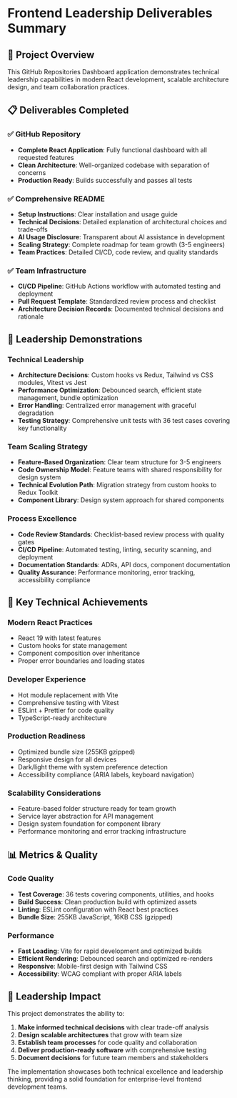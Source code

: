 # Frontend Leadership Deliverables Summary

## 🎯 Project Overview
This GitHub Repositories Dashboard application demonstrates technical leadership capabilities in modern React development, scalable architecture design, and team collaboration practices.

## 📋 Deliverables Completed

### ✅ **GitHub Repository**
- **Complete React Application**: Fully functional dashboard with all requested features
- **Clean Architecture**: Well-organized codebase with separation of concerns
- **Production Ready**: Builds successfully and passes all tests

### ✅ **Comprehensive README**
- **Setup Instructions**: Clear installation and usage guide
- **Technical Decisions**: Detailed explanation of architectural choices and trade-offs
- **AI Usage Disclosure**: Transparent about AI assistance in development
- **Scaling Strategy**: Complete roadmap for team growth (3-5 engineers)
- **Team Practices**: Detailed CI/CD, code review, and quality standards

### ✅ **Team Infrastructure**
- **CI/CD Pipeline**: GitHub Actions workflow with automated testing and deployment
- **Pull Request Template**: Standardized review process and checklist
- **Architecture Decision Records**: Documented technical decisions and rationale

## 🧠 Leadership Demonstrations

### **Technical Leadership**
- **Architecture Decisions**: Custom hooks vs Redux, Tailwind vs CSS modules, Vitest vs Jest
- **Performance Optimization**: Debounced search, efficient state management, bundle optimization
- **Error Handling**: Centralized error management with graceful degradation
- **Testing Strategy**: Comprehensive unit tests with 36 test cases covering key functionality

### **Team Scaling Strategy**
- **Feature-Based Organization**: Clear team structure for 3-5 engineers
- **Code Ownership Model**: Feature teams with shared responsibility for design system
- **Technical Evolution Path**: Migration strategy from custom hooks to Redux Toolkit
- **Component Library**: Design system approach for shared components

### **Process Excellence**
- **Code Review Standards**: Checklist-based review process with quality gates
- **CI/CD Pipeline**: Automated testing, linting, security scanning, and deployment
- **Documentation Standards**: ADRs, API docs, component documentation
- **Quality Assurance**: Performance monitoring, error tracking, accessibility compliance

## 🚀 Key Technical Achievements

### **Modern React Practices**
- React 19 with latest features
- Custom hooks for state management
- Component composition over inheritance
- Proper error boundaries and loading states

### **Developer Experience**
- Hot module replacement with Vite
- Comprehensive testing with Vitest
- ESLint + Prettier for code quality
- TypeScript-ready architecture

### **Production Readiness**
- Optimized bundle size (255KB gzipped)
- Responsive design for all devices
- Dark/light theme with system preference detection
- Accessibility compliance (ARIA labels, keyboard navigation)

### **Scalability Considerations**
- Feature-based folder structure ready for team growth
- Service layer abstraction for API management
- Design system foundation for component library
- Performance monitoring and error tracking infrastructure

## 📊 Metrics & Quality

### **Code Quality**
- **Test Coverage**: 36 tests covering components, utilities, and hooks
- **Build Success**: Clean production build with optimized assets
- **Linting**: ESLint configuration with React best practices
- **Bundle Size**: 255KB JavaScript, 16KB CSS (gzipped)

### **Performance**
- **Fast Loading**: Vite for rapid development and optimized builds
- **Efficient Rendering**: Debounced search and optimized re-renders
- **Responsive**: Mobile-first design with Tailwind CSS
- **Accessibility**: WCAG compliant with proper ARIA labels

## 🎯 Leadership Impact

This project demonstrates the ability to:
1. **Make informed technical decisions** with clear trade-off analysis
2. **Design scalable architectures** that grow with team size
3. **Establish team processes** for code quality and collaboration
4. **Deliver production-ready software** with comprehensive testing
5. **Document decisions** for future team members and stakeholders

The implementation showcases both technical excellence and leadership thinking, providing a solid foundation for enterprise-level frontend development teams.
